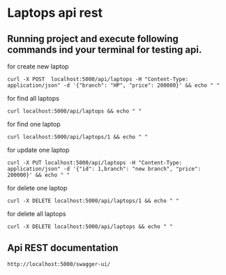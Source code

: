 # Laptops api rest

## Running project and execute following commands ind your terminal for testing api.

for create new laptop

    curl -X POST  localhost:5000/api/laptops -H "Content-Type: application/json" -d '{"branch": "HP", "price": 200000}' && echo " "
 
for find all laptops

    curl localhost:5000/api/laptops && echo " "

for find one laptop

    curl localhost:5000/api/laptops/1 && echo " "

for update one laptop

    curl -X PUT localhost:5000/api/laptops -H "Content-Type: application/json" -d '{"id": 1,branch": "new branch", "price": 200000}' && echo " "

for delete one laptop

    curl -X DELETE localhost:5000/api/laptops/1 && echo " "

for delete all laptops

    curl -X DELETE localhost:5000/api/laptops && echo " "

## Api REST documentation
    
    http://localhost:5000/swagger-ui/